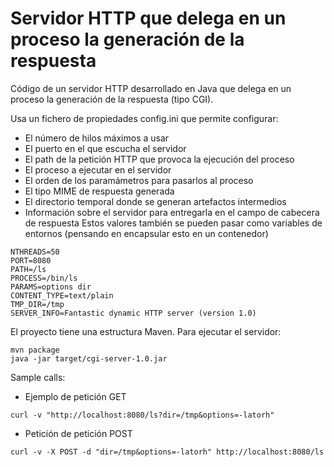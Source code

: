 # Servidor HTTP que delega en un proceso la generación de la respuesta

Código de un servidor HTTP desarrollado en Java que delega en un proceso la generación de la respuesta (tipo CGI).

Usa un fichero de propiedades config.ini que permite configurar:
 - El número de hilos máximos a usar
 - El puerto en el que escucha el servidor
 - El path de la petición HTTP que provoca la ejecución del proceso
 - El proceso a ejecutar en el servidor
 - El orden de los paramámetros para pasarlos al proceso
 - El tipo MIME de respuesta generada
 - El directorio temporal donde se generan artefactos intermedios
 - Información sobre el servidor para entregarla en el campo de cabecera de respuesta
Estos valores también se pueden pasar como variables de entornos (pensando en encapsular esto en un contenedor)

```
NTHREADS=50
PORT=8080
PATH=/ls
PROCESS=/bin/ls
PARAMS=options dir
CONTENT_TYPE=text/plain
TMP_DIR=/tmp
SERVER_INFO=Fantastic dynamic HTTP server (version 1.0)
```

El proyecto tiene una estructura Maven. Para ejecutar el servidor:
```
mvn package
java -jar target/cgi-server-1.0.jar
```

Sample calls:

* Ejemplo de petición GET
```
curl -v "http://localhost:8080/ls?dir=/tmp&options=-latorh"
```

* Petición de petición POST
```
curl -v -X POST -d "dir=/tmp&options=-latorh" http://localhost:8080/ls
```
